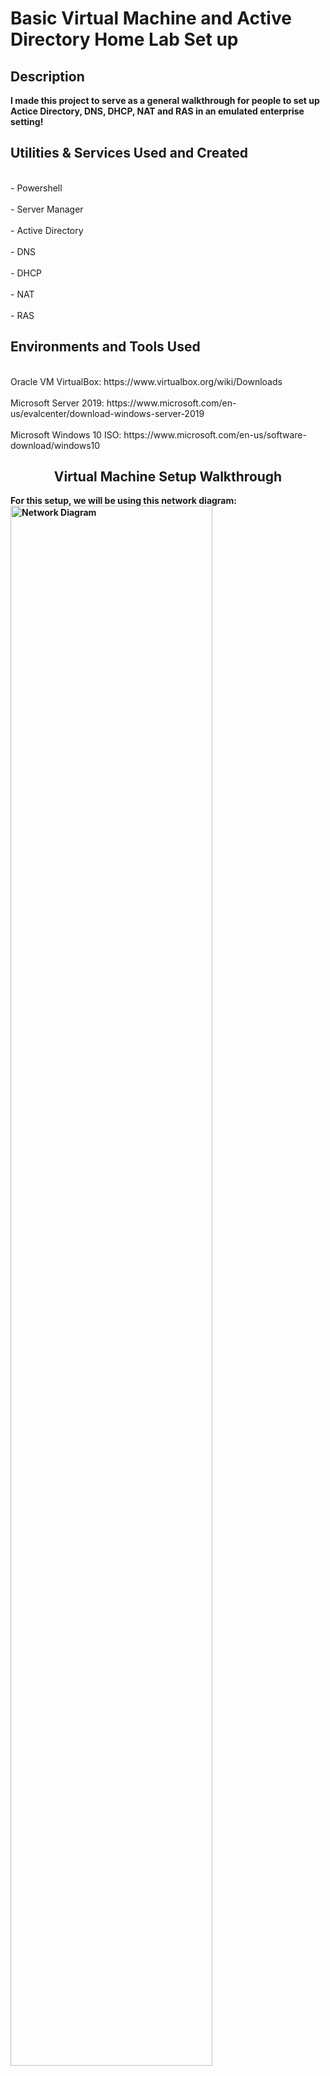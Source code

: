 <h1>Basic Virtual Machine and Active Directory Home Lab Set up</h1>

<h2>Description</h2>
<b>I made this project to serve as a general walkthrough for people to set up Actice Directory, DNS, DHCP, NAT and RAS in an emulated enterprise setting!</b>

<h2>Utilities & Services Used and Created</h2>
<br>- Powershell</br> 
<br>- Server Manager</br>
<br>- Active Directory</br>
<br>- DNS</br>
<br>- DHCP</br>
<br>- NAT</br>
<br>- RAS</br>

<h2>Environments and Tools Used</h2>
<br>Oracle VM VirtualBox: https://www.virtualbox.org/wiki/Downloads</br>
<br>Microsoft Server 2019: https://www.microsoft.com/en-us/evalcenter/download-windows-server-2019</br>
<br>Microsoft Windows 10 ISO: https://www.microsoft.com/en-us/software-download/windows10</br>

<h2 align="center">Virtual Machine Setup Walkthrough</h2>

<b>For this setup, we will be using this network diagram:<b>
<img src="68747470733a2f2f692e696d6775722e636f6d2f496678766f59532e706e67.png" height="80%" width="80%" alt="Network Diagram"/>

<b>Our first virtual machine will the the Server. It will house two network adapters, one for connecting to the outside interent and the other for conenction to the virtual box's private network that the clients will connect to. Note that the external network will gain automatic addressing from our home network but we will need to assign an IP address to the internal network which we'll take care of shortly. Once having done so, we will install services such as Active Directory, DNS, DHCP, etc. and then lastly configure the Windows 10 client image to connect to the server image!</b>

 <b>In short, We will be utilizing VMware to create virtual setup of a Windows Server 2019 connecting to and managing a Windows 10 client. To start, download the Oracle VM VirtualBox, Microsoft Server 2019 ISO, and Microsoft Windows 10 ISO from the links under "Environments and Tools Used</b>.

<br>Note: to obtain the Windows 10 ISO file, it's usually a little trickier than simply downloading it. You must first download the Windows 10 Media Creation Tool from the provided link (often called: "MediaCreationTool22H2.exe"). 

<img src="2.png" width="70%" height="70%" alt=Download Page>
</br>
<img src="1.png" width="70%" height="70%" alt=Windows 10 Media Creation Tool>
</br>

<b>After running the Media Creation file, you will be presented with the option to Upgrade your Windows or create an installation media. Click on "create an installation media" option.</b>

<img src="3.png" width="70%" height="70%" alt=ISO file creation>

Then click on "ISO file" to create your Windows 10 ISO image file.

<img src="5.png" width="70%" height="70%" alt=ISO file creation2>

<b>Now you have all your files:</b>

<img src="4.png" width="70%" height="70%" alt=ISO file>
</br>

<b>Once we have installed all the ISO files installed, appointing the Windows 10 ISO to "SeperClientLab" and Windows 2019 Server ISO to "SeperServerLab" it should look a little something like this:<b>

<img src="6.png" width="70%" height="70%" alt=Overall VM setup>

<b>Use the respective ISO files to create the base Server 2019 and Windows 10 virtual machines!</b>

<h2 align="center">Server Configuration Walkthrough</h2>

<b>We'll start off with setting up the Server first. Click on the Server's settings tab and navigate to "Adaptor 2". Click "Enable Network Adapter" and make it attached to the internal network "intnet" as shown below:</b>

<img src="7.png" width="70%" height="70%" alt=Server Configuration>

<b>This creates an internal network to attach to the NAT network that's configured in Adapter 1. Now load the Server ISO image to boot the virtual server!</b>

<img src="8.png" width="70%" height="70%" alt=Booting screen>

<b>First order of business is to set up the internet by configuring the two network adapters. One is for the internal NIC and the other for the external so we'll have to configure them. Navigate to Network Settings and click on "Change adapter options."</b>

<img src="9.png" width="70%" height="70%" alt=Adapter Settings>

<b>Once there, you will have two network options. One will be the external and other for the internal networks but you will have to configure these as such.</b>

<img src="10.jpeg" width="70%" height="70%" alt=Network Connections>

<b>Right click on the network that's assigned to the internal network and click on "Properties." Then double click on "Internet Protocol Version 4 (TCP/IPv4)" to configure it. Based on our Network Diagram, configure the IP address, Subnet mask, and DNS server address.</b>

<img src="11.png" width="70%" height="70%" alt=TCP/IPv4>
<img src="12.png" width="70%" height="70%" alt=Address Configuration>

<b>In this virtual environment, the Domain Controller will act as our default gateway, so we do not need to add a default gateway address. And for the DNS server, I assigned it to a loopback address so that it will ping itself.</b>

<b>For our convenience, we will now rename these networks to Main_Internet and Internal_Internet.<b>

<img src="14.png" width="70%" height="70%" alt=Network Configuration2>

<b>And for further convenience, we can rename our system to something like "DomainControllerName" and then restart.

<img src="15.png" width="70%" height="70%" alt=Renaming>

<br>Once restarted, open Server Manager and click on "Add roles and features"<br>
<img src="13.png" width="70%" height="70%" alt=Active Directory>

and by following this short clip, install the "Active Directory Domain Services", "DHCP", "DNS", and "Remote Access"!

https://github.com/seperdan/Home-Lab/assets/54723844/8d63997c-72d5-421b-a6a4-d504b36dba4a

<img src="16.png" width="70%" height="70%" alt=INSTALL>

<b>Installing these services will take a few minutes. Once this is done, we we will need to create a Domain to go with the Active Directory Domain Services (AD DS) we just set up.</b>

https://github.com/seperdan/Home-Lab/assets/54723844/7384b2bb-f567-4002-92fe-1c6c85e7644d

<b>Once the installation finishes, the system will restart again and will do some configurations over the next few minutes. Once the system reloads, you might notice that the login name has seen a change:</b>

<img src="17.png" width="70%" height="70%" alt=New Name>

<b>Next, navigate to Active Directory Users and Computers through using the Windows search. Then right click on your domain, create a new Organizationl Unit (OU), name it something like "_ADMIN", right click on the new OU to create a new user with your credentials. This user will serve as the domain administrator!</b>

https://github.com/seperdan/Home-Lab/assets/54723844/476cb34b-eb85-4b69-a271-e8cd334ba068

<b>Note: You can similarly find Active Directory Users and Computers by clicking on "Tools" and then selecting "Active Directory Users and Computers" on the Server Manager tool like so:</b>
<img src="18.png" width="70%" height="70%" alt=Alternative AD>

<b>Even though we've created our user as the domain administrator, we haven't given it admin premissions yet. We can do this by following these steps:</b>

https://github.com/seperdan/Home-Lab/assets/54723844/5c398a79-3990-4fdc-a5e5-6b3ddd491bdd

<b>After having done so, we can sign out of the built-in admin account and sign into the newly-created domain admin account:</b>

https://github.com/seperdan/Home-Lab/assets/54723844/39a79a87-e9e5-4008-b4a3-c2f95c2d293d

<b>Now in your newly-created local admin account, we use "Tools->Routing and Remote Access" to configure the RAS and NAT to be able to connect to the internet.

https://github.com/seperdan/Home-Lab/assets/54723844/df9e007c-14eb-4c75-bce6-f6d3690ec0e5

<b>*Note: Sometimes the network interface that you need, in this case "Main_Internet" will be greyed out when setting up the Rotuing and Remote Access server. The solution for this is to exit the installation wizard and try again. Make sure to select the main internet network interace instead of the internal internet!</b>

<img src="19.png" width="70%" height="70%" alt=Greyed Out>
<img src="20.png" width="70%" height="70%" alt=Proper Network Interface>

<b>Now you will have this when you navigate to Routing and Remote Access!</b>
<img src="21.png" width="70%" height="70%" alt=Remote Access>

<b>Now it's time to setup the DHCP and its scope!</b>

https://github.com/seperdan/Home-Lab/assets/54723844/6a3c57a5-e39b-4e27-b84c-1782757150a8

<b>The scope I will be creating will give assign IP addresses in the range of 172.16.0.100 to 172.16.0.200. This means that the DHCP will assign 100 different IP addresses. I also set the amount of time the IP addresses can be leased out to 100 days just for convenience as this is only a VM and the lease duration doesn't matter.

<b>After having done so, you may need to authorize and refresh the domain so that the IPv4 checkmark turns green and the scope becomes usable</b>

<img src="22.png" width="70%" height="70%" alt=DHCP>

<b>Now it's time to add some users using a Powershell file that has over a 1000 pre-made randomized users! I am using a script that I was able to find on the internet: https://www.youtube.com/redirect?event=video_description&redir_token=QUFFLUhqbmMycXJONmJJTmRQYzgyTDA5Y2M3Y1BZZnQxQXxBQ3Jtc0trbmYzZEZFcEc2V2IzS1pHN2xXMFdWUDFNWVBwdlVBX1FzNlNLUHMySm8xT01QUWRHbEZuZS1uWDJfYm1wbGlhclBjYTdidExVUGdKclFXSmN0ZW0tSlBGSk5pc2Vmb1dEM3N4YzdZNmFpQ3ZIX0R6Yw&q=https%3A%2F%2Fgithub.com%2Fjoshmadakor1%2FAD_PS%2Farchive%2Frefs%2Fheads%2Fmaster.zip&v=MHsI8hJmggI</b>

<b>The folder will have the following files:</b>

<img src="24.png" width="70%" height="70%" alt=Files>

<b>Once you've downloaded the file, extract it and add your name to the names.txt file</b>

https://github.com/seperdan/Home-Lab/assets/54723844/cdf18e87-915e-4dcd-8936-d1596dc6d071

<img src="23.png" width="70%" height="70%" alt=Names>

<b>It's now time to boot up PowerShell and run some scripts! Run PowerShell ISE via "Run as administrator." Next, run the command "set-execution policy Unrestricted in order to enable the exectuion of all scripts. This is a security feature but we don't need to worry about it since we're in a virtual setting. Next, use the "cd" command to change the directory to where the "1_CREATE_USERS.ps1 file is located and then run the script like so:</b>

https://github.com/seperdan/Home-Lab/assets/54723844/7c7c6d13-0228-4c88-988f-0cb83e43cda7

<b>Once this is completed, we will have about 1000 users and 1 admin account.</b>

<img src="25.png" width="70%" height="70%" alt=All Accounts>

<b>We're now done with configuring our Server lab and now it's time to set up the Windows 10 image (the Client).</b>

<h2 align="center">Client Configuration Walkthrough</h2>

<b>Sign out of the Server computer and click on the "settings tab" of the the Client image on Oracle VirtualBox. Configure the network settings as such for Adapter 1:

<img src="26.png" width="70%" height="70%" alt=Client Internet>

<b>Finally, sign into the Windows 10 client and go on cmd. Use the commands "ipconfig" and "ping {domainname.com}." If you followed every step correctly, you should have the ip address "172.16.0.100" the DNS mask address "255.255.255.0" and the default gateway address "172.16.0.1" all of which we had previously configured in accordance to our original network diagram!</b>

<img src="27.png" width="70%" height="70%" alt=Finale>

<b>Now we have our little Active Directory Domain Services home lab with a server and client to play around with!</b>
